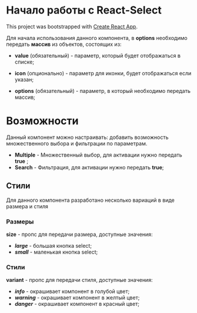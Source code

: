 # Начало работы с React-Select
This project was bootstrapped with [Create React App](https://github.com/facebook/create-react-app).

Для начала использования данного компонента, в **options** необходимо передать **массив** из объектов, состоящих из:
- **value** (обязательный) - параметр, который будет отображаться в списке;
- **icon** (опционально)   - параметр для иконки, будет отображаться если указан;

- **options** (обязательный) - параметр, в который необходимо передать массив;

# Возможности
Данный компонент можно настраивать: добавить возможность множественного выбора и фильтрации по параметрам.

- **Multiple** - Множественный выбор, для активации нужно передать **true** ;
- **Search** - Фильтрация, для активации нужно передать **true**;

## Стили
Для данного компонента разработано несколько вариаций в виде размера и стиля

### Размеры
**size** - пропс для передачи размера, доступные значения:
- _**large**_ - большая кнопка select;
- _**small**_ - маленькая кнопка select;

### Стили
**variant** - пропс для передачи стиля, доступные значения:
- _**info**_ - окрашивает компонент в голубой цвет;
- _**warning**_ - окрашивает компонент в желтый цвет;
- _**danger**_ - окрашивает компонент в красный цвет;
